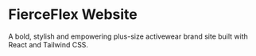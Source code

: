 # FierceFlex Website
A bold, stylish and empowering plus-size activewear brand site built with React and Tailwind CSS.
